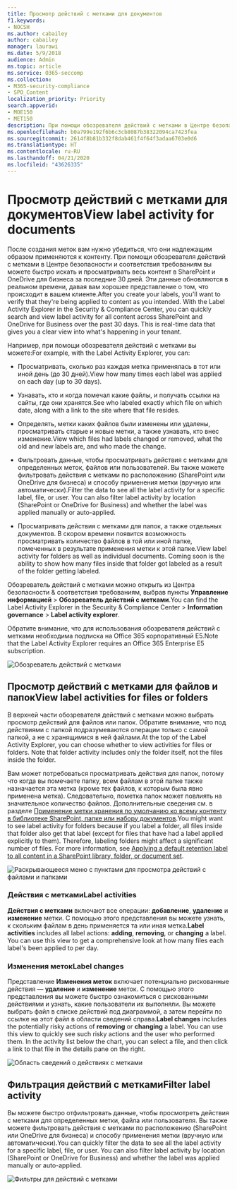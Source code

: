 ```yaml
---
title: Просмотр действий с метками для документов
f1.keywords:
- NOCSH
ms.author: cabailey
author: cabailey
manager: laurawi
ms.date: 5/9/2018
audience: Admin
ms.topic: article
ms.service: O365-seccomp
ms.collection:
- M365-security-compliance
- SPO_Content
localization_priority: Priority
search.appverid:
- MOE150
- MET150
description: При помощи обозревателя действий с метками в Центре безопасности и соответствия требованиям вы можете быстро искать и просматривать весь контент в SharePoint и OneDrive для бизнеса за последние 30 дней. Эти данные обновляются в реальном времени и дают вам хорошее представление о том, что происходит в клиенте.
ms.openlocfilehash: b0a799e192f6b6c3cb8087b38322094ca7423fea
ms.sourcegitcommit: 2614f8b81b332f8dab461f4f64f3adaa6703e0d6
ms.translationtype: HT
ms.contentlocale: ru-RU
ms.lasthandoff: 04/21/2020
ms.locfileid: "43626335"
---
```

# <a name="view-label-activity-for-documents"></a><span data-ttu-id="b0cfa-104">Просмотр действий с метками для документов</span><span class="sxs-lookup"><span data-stu-id="b0cfa-104">View label activity for documents</span></span>

<span data-ttu-id="b0cfa-p102">После создания меток вам нужно убедиться, что они надлежащим образом применяются к контенту. При помощи обозревателя действий с метками в Центре безопасности и соответствия требованиям вы можете быстро искать и просматривать весь контент в SharePoint и OneDrive для бизнеса за последние 30 дней. Эти данные обновляются в реальном времени, давая вам хорошее представление о том, что происходит в вашем клиенте.</span><span class="sxs-lookup"><span data-stu-id="b0cfa-p102">After you create your labels, you'll want to verify that they're being applied to content as you intended. With the Label Activity Explorer in the Security &amp; Compliance Center, you can quickly search and view label activity for all content across SharePoint and OneDrive for Business over the past 30 days. This is real-time data that gives you a clear view into what's happening in your tenant.</span></span>
  
<span data-ttu-id="b0cfa-108">Например, при помощи обозревателя действий с метками вы можете:</span><span class="sxs-lookup"><span data-stu-id="b0cfa-108">For example, with the Label Activity Explorer, you can:</span></span>
  
- <span data-ttu-id="b0cfa-109">Просматривать, сколько раз каждая метка применялась в тот или иной день (до 30 дней).</span><span class="sxs-lookup"><span data-stu-id="b0cfa-109">View how many times each label was applied on each day (up to 30 days).</span></span>
    
- <span data-ttu-id="b0cfa-110">Узнавать, кто и когда помечал какие файлы, и получать ссылки на сайты, где они хранятся.</span><span class="sxs-lookup"><span data-stu-id="b0cfa-110">See who labeled exactly which file on which date, along with a link to the site where that file resides.</span></span>
    
- <span data-ttu-id="b0cfa-111">Определять, метки каких файлов были изменены или удалены, просматривать старые и новые метки, а также узнавать, кто внес изменение.</span><span class="sxs-lookup"><span data-stu-id="b0cfa-111">View which files had labels changed or removed, what the old and new labels are, and who made the change.</span></span>
    
- <span data-ttu-id="b0cfa-p103">Фильтровать данные, чтобы просматривать действия с метками для определенных меток, файлов или пользователей. Вы также можете фильтровать действия с метками по расположению (SharePoint или OneDrive для бизнеса) и способу применения метки (вручную или автоматически).</span><span class="sxs-lookup"><span data-stu-id="b0cfa-p103">Filter the data to see all the label activity for a specific label, file, or user. You can also filter label activity by location (SharePoint or OneDrive for Business) and whether the label was applied manually or auto-applied.</span></span>
    
- <span data-ttu-id="b0cfa-p104">Просматривать действия с метками для папок, а также отдельных документов. В скором времени появится возможность просматривать количество файлов в той или иной папке, помеченных в результате применения метки к этой папке.</span><span class="sxs-lookup"><span data-stu-id="b0cfa-p104">View label activity for folders as well as individual documents. Coming soon is the ability to show how many files inside that folder got labeled as a result of the folder getting labeled.</span></span>
    
<span data-ttu-id="b0cfa-116">Обозреватель действий с метками можно открыть из Центра безопасности &amp; соответствия требованиям, выбрав пункты **Управление информацией** > **Обозреватель действий с метками**.</span><span class="sxs-lookup"><span data-stu-id="b0cfa-116">You can find the Label Activity Explorer in the Security &amp; Compliance Center > **Information governance** > **Label activity explorer**.</span></span>
  
<span data-ttu-id="b0cfa-117">Обратите внимание, что для использования обозревателя действий с метками необходима подписка на Office 365 корпоративный E5.</span><span class="sxs-lookup"><span data-stu-id="b0cfa-117">Note that the Label Activity Explorer requires an Office 365 Enterprise E5 subscription.</span></span>
  
![Обозреватель действий с метками](../media/671ca0cd-1457-40b4-9917-b663360afd95.png)
  
## <a name="view-label-activities-for-files-or-folders"></a><span data-ttu-id="b0cfa-119">Просмотр действий с метками для файлов и папок</span><span class="sxs-lookup"><span data-stu-id="b0cfa-119">View label activities for files or folders</span></span>

<span data-ttu-id="b0cfa-p105">В верхней части обозревателя действий с метками можно выбрать просмотр действий для файлов или папок. Обратите внимание, что под действиями с папкой подразумеваются операции только с самой папкой, а не с хранящимися в ней файлами.</span><span class="sxs-lookup"><span data-stu-id="b0cfa-p105">At the top of the Label Activity Explorer, you can choose whether to view activities for files or folders. Note that folder activity includes only the folder itself, not the files inside the folder.</span></span>
  
<span data-ttu-id="b0cfa-p106">Вам может потребоваться просматривать действия для папок, потому что когда вы помечаете папку, всем файлам в этой папке также назначается эта метка (кроме тех файлов, к которым была явно применена метка). Следовательно, пометка папок может повлиять на значительное количество файлов. Дополнительные сведения см. в разделе [Применение метки хранения по умолчанию ко всему контенту в библиотеке SharePoint, папке или набору документов](labels.md#applying-a-default-retention-label-to-all-content-in-a-sharepoint-library-folder-or-document-set).</span><span class="sxs-lookup"><span data-stu-id="b0cfa-p106">You might want to see label activity for folders because if you label a folder, all files inside that folder also get that label (except for files that have had a label applied explicitly to them). Therefore, labeling folders might affect a significant number of files. For more information, see [Applying a default retention label to all content in a SharePoint library, folder, or document set](labels.md#applying-a-default-retention-label-to-all-content-in-a-sharepoint-library-folder-or-document-set).</span></span>
  
![Раскрывающееся меню с пунктами для просмотра действий с файлами и папками](../media/11030584-f52d-49eb-86f3-7ead16a3b704.png)
  
### <a name="label-activities"></a><span data-ttu-id="b0cfa-126">Действия с метками</span><span class="sxs-lookup"><span data-stu-id="b0cfa-126">Label activities</span></span>

 <span data-ttu-id="b0cfa-p107">**Действия с метками** включают все операции: **добавление**, **удаление** и **изменение** метки. С помощью этого представления вы можете узнать, к скольким файлам в день применяется та или иная метка.</span><span class="sxs-lookup"><span data-stu-id="b0cfa-p107">**Label activities** includes all label actions: **adding**, **removing**, or **changing** a label. You can use this view to get a comprehensive look at how many files each label's been applied to per day.</span></span> 
  
### <a name="label-changes"></a><span data-ttu-id="b0cfa-129">Изменения меток</span><span class="sxs-lookup"><span data-stu-id="b0cfa-129">Label changes</span></span>

 <span data-ttu-id="b0cfa-p108">Представление **Изменения меток** включает потенциально рискованные действия — **удаление** и **изменение** меток. С помощью этого представления вы можете быстро ознакомиться с рискованными действиями и узнать, какие пользователи их выполняли. Вы можете выбрать файл в списке действий под диаграммой, а затем перейти по ссылке на этот файл в области сведений справа.</span><span class="sxs-lookup"><span data-stu-id="b0cfa-p108">**Label changes** includes the potentially risky actions of **removing** or **changing** a label. You can use this view to quickly see such risky actions and the user who performed them. In the activity list below the chart, you can select a file, and then click a link to that file in the details pane on the right.</span></span> 
  
![Область сведений о действиях с метками](../media/eb580fd4-b5be-4fda-9ba5-c1256777310d.png)
  
## <a name="filter-label-activity"></a><span data-ttu-id="b0cfa-134">Фильтрация действий с метками</span><span class="sxs-lookup"><span data-stu-id="b0cfa-134">Filter label activity</span></span>

<span data-ttu-id="b0cfa-p109">Вы можете быстро отфильтровать данные, чтобы просмотреть действия с метками для определенных метки, файла или пользователя. Вы также можете фильтровать действия с метками по расположению (SharePoint или OneDrive для бизнеса) и способу применения метки (вручную или автоматически).</span><span class="sxs-lookup"><span data-stu-id="b0cfa-p109">You can quickly filter the data to see all the label activity for a specific label, file, or user. You can also filter label activity by location (SharePoint or OneDrive for Business) and whether the label was applied manually or auto-applied.</span></span>
  
![Фильтры для действий с метками](../media/9de92985-120f-48b4-96a7-ef7ec8a71ff0.png)
  


